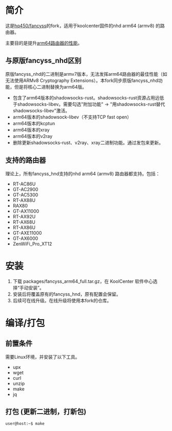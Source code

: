 # 简介
这是[hq450/fancyss](https://github.com/hq450/fancyss)的fork，适用于koolcenter固件的nhd arm64 (armv8) 的路由器。

主要目的是提升[arm64路由器的性能](https://github.com/hq450/fancyss/issues/32812)。

## 与原版fancyss_nhd区别
原版fancyss_nhd的二进制是armv7版本，无法发挥arm64路由器的最佳性能（如无法使用ARMv8 Cryptography Extensions）。本fork同步原版fancyss_nhd功能，但是将核心二进制替换为arm64版。
* 包含了arm64版本的shadowsocks-rust。shadowsocks-rust资源占用远低于shadowsocks-libev。需要勾选"附加功能" -> "用shadowsocks-rust替代shadowsocks-libev"激活。
* arm64版本的shadowsock-libev（不支持TCP fast open）
* arm64版本的kcptun
* arm64版本的xray
* arm64版本的v2ray
* 删除更新shadowsocks-rust、v2ray、xray二进制功能。通过发包来更新。

## 支持的路由器
理论上，所有fancyss_hnd支持的nhd arm64 (armv8) 路由器都支持。包括：
* RT-AC86U
* GT-AC2900
* GT-AC5300
* RT-AX88U
* RAX80
* GT-AX11000
* RT-AX92U
* RT-AX68U
* RT-AX86U
* GT-AXE11000
* GT-AX6000
* ZenWiFi_Pro_XT12

# 安装
1. 下载 packages/fancyss_arm64_full.tar.gz，在 KoolCenter 软件中心选择“手动安装”。
2. 安装后将覆盖原有的fancyss_hnd，原有配置会保留。
3. 后续可在线升级。在线升级将使用本fork的仓库。

# 编译/打包
## 前置条件
需要Linux环境，并安装了以下工具。
* upx
* wget
* curl
* unzip
* make
* jq
## 打包 (更新二进制，打新包)
```console
user@host:~$ make
```